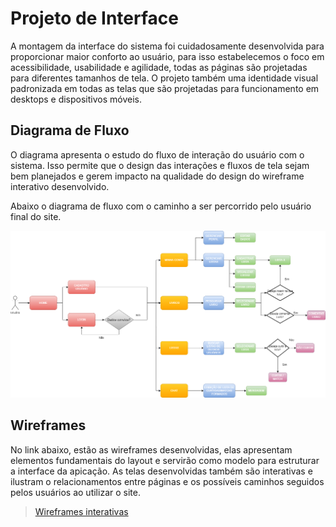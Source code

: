 
# Projeto de Interface

A montagem da interface do sistema foi cuidadosamente desenvolvida para proporcionar maior conforto ao usuário, para isso estabelecemos o foco em acessibilidade, usabilidade e agilidade, todas as páginas são projetadas para diferentes tamanhos de tela. O projeto também uma identidade visual padronizada em todas as telas que são projetadas para funcionamento em desktops e dispositivos móveis.

## Diagrama de Fluxo

O diagrama apresenta o estudo do fluxo de interação do usuário com o sistema. Isso permite que o design das interações e fluxos de tela sejam bem planejados e gerem impacto na qualidade do design do wireframe interativo desenvolvido.

Abaixo o diagrama de fluxo com o caminho a ser percorrido pelo usuário final do site.

<img src="img/diagrama de fluxo.png"/>

## Wireframes

No link abaixo, estão as wireframes desenvolvidas, elas apresentam elementos fundamentais do layout e servirão como modelo para estruturar a interface da apicação. As telas desenvolvidas também são interativas e ilustram o relacionamentos entre páginas e os possíveis caminhos seguidos pelos usuários ao utilizar o site.

> [Wireframes interativas](https://www.canva.com/design/DAE9CQa3vK8/uLpBUynwvJUMHVzxRdLJgg/view?mode=prototype)


